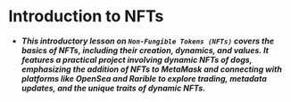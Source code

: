 # Introduction to NFTs
- ***This introductory lesson on `Non-Fungible Tokens (NFTs)` covers the basics of NFTs, including their creation, dynamics, and values. It features a practical project involving dynamic NFTs of dogs, emphasizing the addition of NFTs to MetaMask and connecting with platforms like OpenSea and Rarible to explore trading, metadata updates, and the unique traits of dynamic NFTs.***

## 
